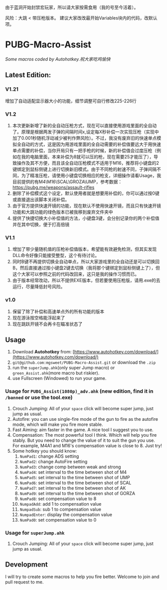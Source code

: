 由于蓝洞开始封禁宏玩家，所以请大家按需食用（我的号至今活着）。

风险：大跳 < 带压枪版本。
建议大家改改最开始Variables块内的代码，改默认项。

# PUBG-Macro-Assist
*Some macros coded by Autohotkey.祝大家吃鸡愉快*

## Latest Edition:
### V1.21
增加了自动适配显示器大小的功能，细节调整可自行修改225-226行

### V1.2
1. 本次更新新增了新的全自动压枪方式，现在可以直接使用游戏里面的全自动了。原理是根据两发子弹的间隔时间x,设定每X秒补偿一次实现压枪（实现中加了0.001秒随机浮动减少被判作弊风险）。不过，我没有废弃旧的快速单点模拟全自动的方式，这是因为用游戏里面的全自动需要的补偿值要远大于用快速单点需要的补偿，当你开局只有一把手枪的时候，新的补偿值会过度压枪（例如在我的电脑里面，本来补偿为8就可以压的枪，现在需要25才能压了），导致操作及其不方便，而且该全自动压枪模式不适用于M16，推荐将小键盘的2键绑定到鼠标侧键上进行切换新旧模式。由于不同枪的射速不同，子弹间隔不同，为了精准压枪，请使用小键盘切换相应的枪支，详细操作请看Usage，我目前提供的有M4\M16\SCAL\GROZA\UMP，参考数据：https://pubg.me/weapons/assault-rifles
2. 删除了补偿模式这个设定，默认使用者就是想要用补偿的，你可以通过按0键或直接退出该脚本关闭补偿。
3. 由于官方提供快速开镜的功能，现在默认不使用快速开镜，而且只有快速开镜功能和大跳功能的绿色版本已被我移到废弃文件夹中
4. 提供了快捷切换大小补偿值的方法，小键盘3键，会分别记录你的两个补偿值并在其中切换，便于打高倍镜

### V1.1
1. 增加了带少量随机值的压枪补偿值版本，希望能有效避免检测，但其实发现DLL命令好像只能接受整型，这个有待讨论。
2. 同时B键不再提供切换全自动单点，所以大家游戏里的全自动还是可以切换回B，然后直接通过按小键盘2键去切换（我将那个键绑定到鼠标侧键上了），但这个大家可以参照之前的代码改回来，这只是我的操作习惯而已。
3. 由于版本经常改动，所以不提供EXE版本，但若要使用压枪版，请用.exe的去运行，尽量降低封号风险。

### v1.0
1. 保留了除了补偿和高速单点外的所有功能的版本
2. 现在游泳按空格能浮起来了
3. 现在跳跃开镜不会再卡在瞄准状态了

## Usage
1. Download **Autohotkey** from: [https://www.autohotkey.com/download/](https://www.autohotkey.com/download/)
2. `git@github.com:mgsweet/PUBG-Macro-Assist.git` or download the `.zip`
3. run the `superJump.ahk`(only super Jump macro) or `green_Assist.ahk`(more macro but  riskier).
4. use Fullscreen (Windowed) to run your game.

### Usage for  `PUBG_Assist(1080p)_adv.ahk` (new edition, find it in `/banned` or use the tool.exe)
1. Crouch Jumping: All of your `space` click will become super jump, just jump as usual.
2. Autofire: you can use single-fire mode of the gun to fire as the autofire mode, which will make you fire more stable. 
3. Fast Aiming: aim faster in the game. A nice tool I suggest you to use. 
4. Compensation: The most powerful tool I think. Which will help you fire stably. But you need to change the value of it to suit the gun you use. For example, M4A1 and M16's  compensation value is close to 8. Just try!
5. Some hotkey you should know:
	1. `NumPad1`: change ADS setting
	2. `NumPad2`: change AutoFire setting
	3. `NumPad3`: change comp between weak and strong
	4. `NumPad4`: set interval to the time between shot of M4
	5. `NumPad5`: set interval to the time between shot of UMP
	6. `NumPad6`: set interval to the time between shot of SCAL
	7. `NumPad7`: set interval to the time between shot of AK
	8. `NumPad9`: set interval to the time between shot of GORZA
	9. `NumPad8`: set compensation value to 8
	10. `NumpadAdd`: add 1 to  compensation value
	11. `NumpadSub`: sub 1 to  compensation value
	12. `NumpadEnter`: display the compensation value
	13. `NumPad0`: set compensation value to 0

### Usage for  `superJump.ahk`
1. Crouch Jumping: All of your `space` click will become super jump, just jump as usual.

## Development
I will try to create some macros to help you fire better.
Welcome to join and pull request to me.
